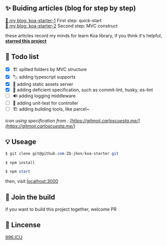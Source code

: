 ## :sparkles: Buiding articles (blog for step by step) 
[:pencil: my blog: koa-starter-1](https://zq-jhon.github.io/2019/05/14/koa-1/)
First step: quick-start
<br/>
[:pencil: my blog: koa-starter-2](https://zq-jhon.github.io/2019/05/16/koa-2/)
Second step: MVC construct


these articles record my minds for learn Koa library, if you think it's helpful, **[starred this project](https://github.com/ZQ-jhon/koa-starter)** 


## :bookmark: Todo list
- [x] :building_construction: splited folders by MVC structure
- [x] :label: adding typescript supports
- [x] :bento: adding static assets server
- [x] :checkered_flag: adding deficient specification, such as commit-lint, husky, es-lint
- [ ] :loud_sound: adding logging middleware
- [ ] :construction: adding unit-test for controller
- [ ] :building_construction: adding building tools, like parcel~

*icon using specification from : [https://gitmoji.carloscuesta.me/](https://gitmoji.carloscuesta.me/)*
## :bulb: Useage
```powershell
$ git clone git@github.com:ZQ-jhon/koa-starter.git

$ npm install

$ npm start
```
then, visit  [localhost:3000](localhost:3000)

## :busts_in_silhouette: Join the build
if you want to build this project together, welcome PR

## :beers: Lincense
[996.ICU](./LICENSE)